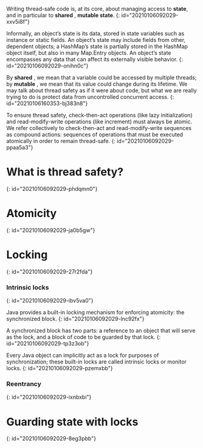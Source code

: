 Writing thread-safe code is, at its core, about managing access to **state**, and in particular to **shared** ,
**mutable state**.
{: id="20210106092029-xxv5i8f"}

Informally, an object’s state is its data, stored in state variables such as instance
or static fields. An object’s state may include fields from other, dependent objects;
a HashMap’s state is partially stored in the HashMap object itself, but also in many
Map.Entry objects. An object’s state encompasses any data that can affect its
externally visible behavior.
{: id="20210106092029-onihn0c"}

By **shared** , we mean that a variable could be accessed by multiple threads; by
**mutable** , we mean that its value could change during its lifetime. We may talk
about thread safety as if it were about code, but what we are really trying to do is
protect data from uncontrolled concurrent access.
{: id="20210106160353-bj383n8"}

To ensure thread safety, check-then-act operations (like lazy initialization) and read-modify-write operations (like increment) must always be atomic.
We refer collectively to check-then-act and read-modify-write sequences as compound actions: sequences of operations that must be executed atomically in order
to remain thread-safe.
{: id="20210106092029-ppaa5a3"}

# What is thread safety?
{: id="20210106092029-phdqmn0"}

# Atomicity
{: id="20210106092029-ja0b5gw"}

# Locking
{: id="20210106092029-27r2fda"}

### Intrinsic locks
{: id="20210106092029-ibv5va0"}

Java provides a built-in locking mechanism for enforcing atomicity: the synchronized block.
{: id="20210106092029-lnc92fx"}

A synchronized block has two parts: a reference to an object that will serve as the lock, and a
block of code to be guarded by that lock.
{: id="20210106092029-tp3z3ob"}

Every Java object can implicitly act as a lock for purposes of synchronization;
these built-in locks are called intrinsic locks or monitor locks.
{: id="20210106092029-pzemxbb"}

### Reentrancy
{: id="20210106092029-ixnbxbi"}

# Guarding state with locks
{: id="20210106092029-8eg3pbb"}
